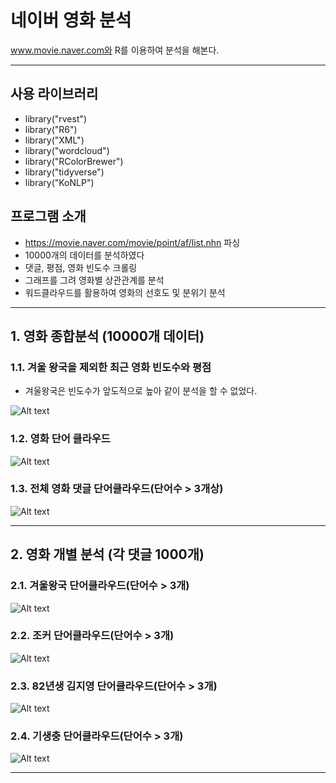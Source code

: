 # 네이버 영화 분석
www.movie.naver.com와 R를 이용하여 분석을 해본다.
****
<h2> 사용 라이브러리 </h2>

* library("rvest")
* library("R6")
* library("XML")
* library("wordcloud")
* library("RColorBrewer")
* library("tidyverse")   
* library("KoNLP")  

<h2> 프로그램 소개 </h2>

* https://movie.naver.com/movie/point/af/list.nhn 파싱
* 10000개의 데이터를 분석하였다
* 댓글, 평점, 영화 빈도수 크롤링
* 그래프를 그려 영화별 상관관계를 분석
* 워드클라우드를 활용하여 영화의 선호도 및 분위기 분석

 ****
 
<h2> 1. 영화 종합분석 (10000개 데이터) </h2>

<h3> 1.1. 겨울 왕국을 제외한 최근 영화 빈도수와 평점 </h3>

* 겨울왕국은 빈도수가 앞도적으로 높아 같이 분석을 할 수 없었다.

![Alt text](/img/movie_gragh.JPG)

<h3> 1.2. 영화 단어 클라우드 </h3>

![Alt text](/img/Movie_freg.JPG)

<h3> 1.3. 전체 영화 댓글 단어클라우드(단어수 > 3개상)  </h3>

![Alt text](/img/Movie_issue.JPG)

 ****

<h2> 2. 영화 개별 분석 (각 댓글 1000개) </h2>

<h3> 2.1. 겨울왕국 단어클라우드(단어수 > 3개)  </h3>

![Alt text](/img/frozen_issue.JPG)

<h3> 2.2. 조커 단어클라우드(단어수 > 3개)  </h3>

![Alt text](/img/Joker_issue.JPG)

<h3> 2.3. 82년생 김지영 단어클라우드(단어수 > 3개)  </h3>

![Alt text](/img/82_issue..JPG)

<h3> 2.4. 기생충 단어클라우드(단어수 > 3개)  </h3>

![Alt text](/img/helminth_issue.JPG)

 ****
